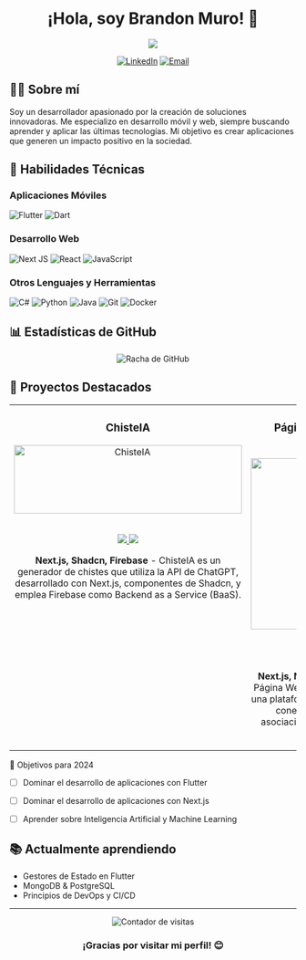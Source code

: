 <h1 align="center">¡Hola, soy Brandon Muro! 👋</h1>

<p align="center">
  <img src="https://readme-typing-svg.herokuapp.com/?lines=Desarrollador+Full+Stack;Entusiasta+de+Flutter+y+Next.js;Siempre+aprendiendo+cosas+nuevas&center=true&width=380&height=45">
</p>

<p align="center">
  <a href="https://www.linkedin.com/in/brandonmuro/"><img src="https://img.shields.io/badge/LinkedIn-0077B5?style=for-the-badge&logo=linkedin&logoColor=white" alt="LinkedIn"></a>
  <a href="mailto:brandonmuro.dev@gmail.com"><img src="https://img.shields.io/badge/Email-D14836?style=for-the-badge&logo=gmail&logoColor=white" alt="Email"></a>
</p>

## 👨‍💻 Sobre mí

Soy un desarrollador apasionado por la creación de soluciones innovadoras. Me especializo en desarrollo móvil y web, siempre buscando aprender y aplicar las últimas tecnologías. Mi objetivo es crear aplicaciones que generen un impacto positivo en la sociedad.

## 🚀 Habilidades Técnicas

### Aplicaciones Móviles
![Flutter](https://img.shields.io/badge/Flutter-%2302569B.svg?style=for-the-badge&logo=Flutter&logoColor=white)
![Dart](https://img.shields.io/badge/dart-%230175C2.svg?style=for-the-badge&logo=dart&logoColor=white)

### Desarrollo Web
![Next JS](https://img.shields.io/badge/Next-black?style=for-the-badge&logo=next.js&logoColor=white)
![React](https://img.shields.io/badge/react-%2320232a.svg?style=for-the-badge&logo=react&logoColor=%2361DAFB)
![JavaScript](https://img.shields.io/badge/javascript-%23323330.svg?style=for-the-badge&logo=javascript&logoColor=%23F7DF1E)

### Otros Lenguajes y Herramientas
![C#](https://img.shields.io/badge/c%23-%23239120.svg?style=for-the-badge&logo=c-sharp&logoColor=white)
![Python](https://img.shields.io/badge/python-3670A0?style=for-the-badge&logo=python&logoColor=ffdd54)
![Java](https://img.shields.io/badge/java-%23ED8B00.svg?style=for-the-badge&logo=openjdk&logoColor=white)
![Git](https://img.shields.io/badge/git-%23F05033.svg?style=for-the-badge&logo=git&logoColor=white)
![Docker](https://img.shields.io/badge/docker-%230db7ed.svg?style=for-the-badge&logo=docker&logoColor=white)

## 📊 Estadísticas de GitHub



<p align="center">
  <img src="https://github-readme-streak-stats.herokuapp.com/?user=MarioB19&theme=radical" alt="Racha de GitHub">
</p>



## 🌟 Proyectos Destacados

<table>
  <tr>
    <td width="50%" valign="top">
      <h3 align="center">ChisteIA</h3>
      <div align="center">
        <a href="https://chisteia.vercel.app/" target="_blank">
          <img src="https://chisteia.vercel.app/logo_github.jpg" width="400px" height="120px" alt="ChisteIA">
        </a>
        <br><br>
        <p>
          <a href="https://github.com/MarioB19/chisteIA" target="_blank">
            <img src="https://img.shields.io/badge/Código-20232A?style=for-the-badge&logo=github&logoColor=61DAFB">
          </a>
          <a href="https://chisteia.vercel.app/" target="_blank">
            <img src="https://img.shields.io/badge/URL_del_Proyecto-4285F4?style=for-the-badge&logo=google-chrome&logoColor=white">
          </a>
        </p>
        <p><strong>Next.js, Shadcn, Firebase</strong> - ChisteIA es un generador de chistes que utiliza la API de ChatGPT, desarrollado con Next.js, componentes de Shadcn, y emplea Firebase como Backend as a Service (BaaS).</p>
      </div>
    </td>
    <td width="50%" valign="top">
      <h3 align="center">Página Web Informativa VoluntRED</h3>
      <div align="center">
        <a href="https://www.voluntred.com" target="_blank">
          <img src="https://www.voluntred.com/logo.png" width="300px" height="300px" alt="VoluntRED">
        </a>
        <br><br>
        <p>
          <a href="https://github.com/MarioB19/voluntred_web" target="_blank">
            <img src="https://img.shields.io/badge/Código-20232A?style=for-the-badge&logo=github&logoColor=61DAFB">
          </a>
          <a href="https://www.voluntred.com" target="_blank">
            <img src="https://img.shields.io/badge/URL_del_Proyecto-4285F4?style=for-the-badge&logo=google-chrome&logoColor=white">
          </a>
        </p>
        <p><strong>Next.js, Nodemailer, Shadcn, MUI</strong> - Página Web Informativa de VoluntRED, una plataforma encargada de facilitar la conexión entre voluntarios y asociaciones de carácter social del estado de Jalisco.</p>
      </div>
    </td>
  </tr>
</table

## 🎯 Objetivos para 2024

- [ ] Dominar el desarrollo de aplicaciones con Flutter
- [ ] Dominar el desarrollo de aplicaciones con Next.js
- [ ] Aprender sobre Inteligencia Artificial y Machine Learning


## 📚 Actualmente aprendiendo

- Gestores de Estado en Flutter
- MongoDB & PostgreSQL
- Principios de DevOps y CI/CD


---

<p align="center">
  <img src="https://komarev.com/ghpvc/?username=MarioB19&label=Visitas+al+Perfil&color=brightgreen&style=flat" alt="Contador de visitas">
</p>

<h3 align="center">¡Gracias por visitar mi perfil! 😊</h3>
